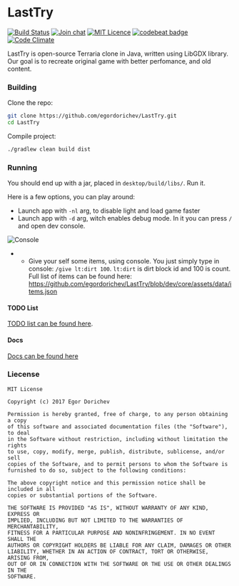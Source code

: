 # LastTry

[![Build Status](https://travis-ci.org/egordorichev/LastTry.svg?branch=master)](https://travis-ci.org/egordorichev/LastTry) [![Join chat](https://img.shields.io/gitter/room/nwjs/nw.js.svg)](https://gitter.im/last-try/Lobby) [![MIT Licence](https://badges.frapsoft.com/os/mit/mit.svg?v=103)](https://opensource.org/licenses/mit-license.php) [![codebeat badge](https://codebeat.co/badges/92d0acff-0fd0-438b-b7a8-f40390f995df)](https://codebeat.co/projects/github-com-egordorichev-lasttry-dev) [![Code Climate](https://codeclimate.com/github/egordorichev/LastTry.png)](https://codeclimate.com/github/egordorichev/LastTry)

LastTry is open-source Terraria clone in Java, written using LibGDX library.
Our goal is to recreate original game with better perfomance, and old content.

### Building

Clone the repo:

```bash
git clone https://github.com/egordorichev/LastTry.git
cd LastTry
```

Compile project:

```bash
./gradlew clean build dist
```

### Running

You should end up with a jar, placed in `desktop/build/libs/`. Run it.

Here is a few options, you can play around:

* Launch app with `-nl` arg, to disable light and load game faster
* Launch app with `-d` arg, witch enables debug mode. In it you can press `/` and open dev console.

![Console](
http://i.imgur.com/Q2P7a42.png) 

* + Give your self some items, using console. You just simply type in console: `/give lt:dirt 100`. `lt:dirt` is dirt block id and 100 is count. Full list of items can be found here: https://github.com/egordorichev/LastTry/blob/dev/core/assets/data/items.json

#### TODO List

[TODO list can be found here](https://trello.com/b/MgdX6wA4/game-lasttry).

#### Docs

[Docs can be found here](https://egordorichev.github.io/ltdocs/index.html)

### Liecense

```
MIT License

Copyright (c) 2017 Egor Dorichev

Permission is hereby granted, free of charge, to any person obtaining a copy
of this software and associated documentation files (the "Software"), to deal
in the Software without restriction, including without limitation the rights
to use, copy, modify, merge, publish, distribute, sublicense, and/or sell
copies of the Software, and to permit persons to whom the Software is
furnished to do so, subject to the following conditions:

The above copyright notice and this permission notice shall be included in all
copies or substantial portions of the Software.

THE SOFTWARE IS PROVIDED "AS IS", WITHOUT WARRANTY OF ANY KIND, EXPRESS OR
IMPLIED, INCLUDING BUT NOT LIMITED TO THE WARRANTIES OF MERCHANTABILITY,
FITNESS FOR A PARTICULAR PURPOSE AND NONINFRINGEMENT. IN NO EVENT SHALL THE
AUTHORS OR COPYRIGHT HOLDERS BE LIABLE FOR ANY CLAIM, DAMAGES OR OTHER
LIABILITY, WHETHER IN AN ACTION OF CONTRACT, TORT OR OTHERWISE, ARISING FROM,
OUT OF OR IN CONNECTION WITH THE SOFTWARE OR THE USE OR OTHER DEALINGS IN THE
SOFTWARE.
```
